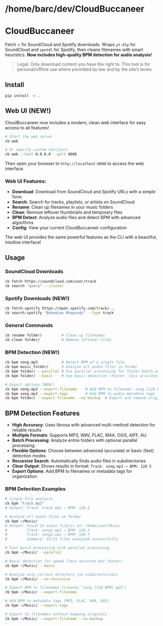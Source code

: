 # /home/barc/dev/CloudBuccaneer
# CloudBuccaneer

Fetch + fix SoundCloud and Spotify downloads. Wraps `yt-dlp` for SoundCloud and `spotdl` for Spotify, then cleans filenames with smart heuristics. **Now includes high-quality BPM detection for audio analysis!**

> Legal: Only download content you have the right to. This tool is for personal/offline use where permitted by law and by the site’s terms.

## Install
```bash
pip install -e .
```

## Web UI (NEW!)

CloudBuccaneer now includes a modern, clean web interface for easy access to all features!

```bash
# Start the web server
cb web

# Or specify custom host/port
cb web --host 0.0.0.0 --port 8080
```

Then open your browser to `http://localhost:8080` to access the web interface.

### Web UI Features:
- **Download**: Download from SoundCloud and Spotify URLs with a simple form
- **Search**: Search for tracks, playlists, or artists on SoundCloud
- **Rename**: Clean up filenames in your music folders
- **Clean**: Remove leftover thumbnails and temporary files
- **BPM Detect**: Analyze audio files and detect BPM with advanced algorithms
- **Config**: View your current CloudBuccaneer configuration

The web UI provides the same powerful features as the CLI with a beautiful, intuitive interface!

## Usage 

### SoundCloud Downloads
```bash
cb fetch https://soundcloud.com/user/track
cb search "query" --cluster
```

### Spotify Downloads (NEW!)
```bash
cb fetch-spotify https://open.spotify.com/track/...
cb search-spotify "Bohemian Rhapsody" --type track
```

### General Commands
```bash
cb rename folder/         # Clean up filenames
cb clean folder/          # Remove leftover files
```

### BPM Detection (NEW!)
```bash
cb bpm song.mp3           # Detect BPM of a single file
cb bpm music_folder/      # Analyze all audio files in folder
cb bpm folder/ --parallel # Use parallel processing for faster batch analysis
cb bpm folder/ --basic    # Use basic detection (faster, less accurate)

# Export options (NEW!)
cb bpm song.mp3 --export-filename    # Add BPM to filename: song [128 BPM].mp3
cb bpm song.mp3 --export-tags        # Add BPM to audio metadata tags  
cb bpm folder/ --export-filename --no-backup  # Export and remove originals
```

## BPM Detection Features

- **High Accuracy**: Uses librosa with advanced multi-method detection for reliable results
- **Multiple Formats**: Supports MP3, WAV, FLAC, M4A, OGG, AIFF, AU
- **Batch Processing**: Analyze entire folders with optional parallel processing  
- **Flexible Options**: Choose between advanced (accurate) or basic (fast) detection modes
- **Recursive Search**: Automatically finds audio files in subdirectories
- **Clear Output**: Shows results in format: `Track: song.mp3 → BPM: 128.5`
- **Export Options**: Add BPM to filenames or metadata tags for organization

### BPM Detection Examples
```bash
# Single file analysis
cb bpm "track.mp3"
# Output: Track: track.mp3 → BPM: 128.5

# Analyze all audio files in folder
cb bpm ~/Music/
# Output: Found 15 audio file(s) in: /home/user/Music
#         Track: song1.mp3 → BPM: 120.3
#         Track: song2.wav → BPM: 140.7
#         Summary: 15/15 files analyzed successfully

# Fast batch processing with parallel processing
cb bpm ~/Music/ --parallel

# Basic detection for speed (less accurate but faster)
cb bpm ~/Music/ --basic

# Analyze only current directory (no subdirectories)
cb bpm ~/Music/ --no-recursive

# Export BPM to filenames (creates "song [128 BPM].mp3")
cb bpm ~/Music/ --export-filename

# Add BPM to metadata tags (MP3, FLAC, M4A, OGG)
cb bpm ~/Music/ --export-tags

# Export to filenames without keeping originals
cb bpm ~/Music/ --export-filename --no-backup
```